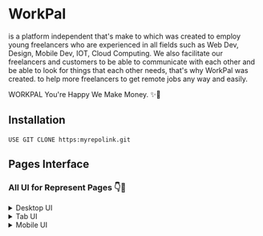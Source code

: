 # WorkPal
is a platform independent that's make to which was created to employ young freelancers who are experienced in all fields such as Web Dev, Design, Mobile Dev, IOT, Cloud Computing. We also facilitate our freelancers and customers to be able to communicate with each other and be able to look for things that each other needs, that's why WorkPal was created.
to help more freelancers to get remote jobs any way and easily.


WORKPAL You're Happy We Make Money. ✨🎉


## Installation

```
USE GIT CLONE https:myrepolink.git
```



## Pages Interface
### All UI for Represent Pages 👇👀

<details>
  <summary>Desktop UI</summary>
  <p align="center">
    <img src="resource/image/ui/Homepage-Desktop.png" alt="Home Page Desktop" width="70%">
    <img src="resource/image/ui/Aboutpage-Desktop.png" alt="About Desktop" width="70%">
    <img src="resource/image/ui/BecomeFreelance-Desktop.png" alt="Become Freelance Page Desktop" width="70%">
  </p>
</details>

<details>
  <summary>Tab UI</summary>
  <p align="center">
    <img src="resource/image/ui/Homepage-Tab.png" alt="Home Page Tab" width="50%">
    <img src="resource/image/ui/Aboutpage-Tab.png" alt="Home Page Tab" width="50%">
    <img src="resource/image/ui/BecomeFreelance-Tab.png" alt="Home Page Tab" width="50%">
  </p>
</details>

<details>
  <summary>Mobile UI</summary>
  <p align="center">
    <img src="resource/image/ui/Homepage-Mobile.png" alt="Home Page Mobile" width="30%">
    <img src="resource/image/ui/Aboutpage-Mobile.png" alt="Home Page Mobile" width="30%">
    <img src="resource/image/ui/BecomeFreelance-Mobile.png" alt="Home Page Mobile" width="30%">
  </p>
</details>






